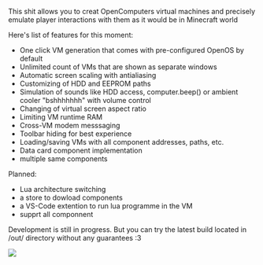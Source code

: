 This shit allows you to creat OpenComputers virtual machines and precisely emulate player interactions with them as it would be in Minecraft world

Here's list of features for this moment:
* One click VM generation that comes with pre-configured OpenOS by default
* Unlimited count of VMs that are shown as separate windows
* Automatic screen scaling with antialiasing
* Customizing of HDD and EEPROM paths
* Simulation of sounds like HDD access, computer.beep() or ambient cooler "bshhhhhhh" with volume control
* Changing of virtual screen aspect ratio
* Limiting VM runtime RAM
* Cross-VM modem messsaging
* Toolbar hiding for best experience
* Loading/saving VMs with all component addresses, paths, etc.
* Data card component implementation
* multiple same components

Planned:
* Lua architecture switching
* a store to dowload components
* a VS-Code extention to run lua programme in the VM
* supprt all componnent 

Development is still in progress. But you can try the latest build located in /out/ directory without any guarantees :3

![](https://i.imgur.com/PDYQXPo.png)
